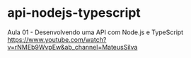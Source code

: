 # api-nodejs-typescript
Aula 01 - Desenvolvendo uma API com Node.js e TypeScript
https://www.youtube.com/watch?v=rNMEb9WvpEw&ab_channel=MateusSilva
